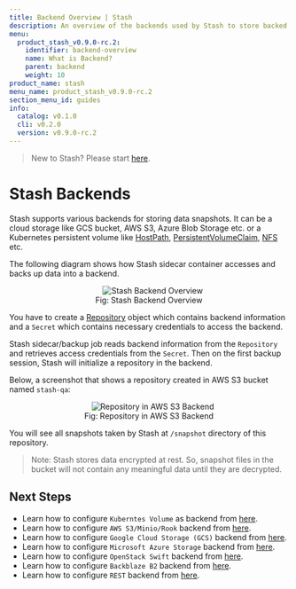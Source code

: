 ```yaml
---
title: Backend Overview | Stash
description: An overview of the backends used by Stash to store backed up data.
menu:
  product_stash_v0.9.0-rc.2:
    identifier: backend-overview
    name: What is Backend?
    parent: backend
    weight: 10
product_name: stash
menu_name: product_stash_v0.9.0-rc.2
section_menu_id: guides
info:
  catalog: v0.1.0
  cli: v0.2.0
  version: v0.9.0-rc.2
---
```


> New to Stash? Please start [here](/products/stash/v0.9.0-rc.2/concepts/README).

# Stash Backends

Stash supports various backends for storing data snapshots. It can be a cloud storage like GCS bucket, AWS S3, Azure Blob Storage etc. or a Kubernetes persistent volume like [HostPath](https://kubernetes.io/docs/concepts/storage/volumes/#hostpath), [PersistentVolumeClaim](https://kubernetes.io/docs/concepts/storage/volumes/#persistentvolumeclaim), [NFS](https://kubernetes.io/docs/concepts/storage/volumes/#nfs) etc.

The following diagram shows how Stash sidecar container accesses and backs up data into a backend.

<figure align="center">
  <img alt="Stash Backend Overview" src="/products/stash/v0.9.0-rc.2/images/guides/latest/backends/backend_overview.svg">
  <figcaption align="center">Fig: Stash Backend Overview</figcaption>
</figure>

You have to create a [Repository](/products/stash/v0.9.0-rc.2/concepts/crds/repository) object which contains backend information and a `Secret` which contains necessary credentials to access the backend.

Stash sidecar/backup job reads backend information from the `Repository` and retrieves access credentials from the `Secret`. Then on the first backup session, Stash will initialize a repository in the backend.

Below, a screenshot that shows a repository created in AWS S3 bucket named `stash-qa`:

<figure align="center">
  <img alt="Repository in AWS S3 Backend" src="/products/stash/v0.9.0-rc.2/images/guides/latest/backends/s3_repository.png">
  <figcaption align="center">Fig: Repository in AWS S3 Backend</figcaption>
</figure>

You will see all snapshots taken by Stash at `/snapshot` directory of this repository.

> Note: Stash stores data encrypted at rest. So, snapshot files in the bucket will not contain any meaningful data until they are decrypted.

## Next Steps

- Learn how to configure `Kuberntes Volume` as backend from [here](/products/stash/v0.9.0-rc.2/guides/latest/backends/local).
- Learn how to configure `AWS S3/Minio/Rook` backend from [here](/products/stash/v0.9.0-rc.2/guides/latest/backends/s3).
- Learn how to configure `Google Cloud Storage (GCS)` backend from [here](/products/stash/v0.9.0-rc.2/guides/latest/backends/gcs).
- Learn how to configure `Microsoft Azure Storage` backend from [here](/products/stash/v0.9.0-rc.2/guides/latest/backends/azure).
- Learn how to configure `OpenStack Swift` backend from [here](/products/stash/v0.9.0-rc.2/guides/latest/backends/swift).
- Learn how to configure `Backblaze B2` backend from [here](/products/stash/v0.9.0-rc.2/guides/latest/backends/b2).
- Learn how to configure `REST` backend from [here](/products/stash/v0.9.0-rc.2/guides/latest/backends/rest).
